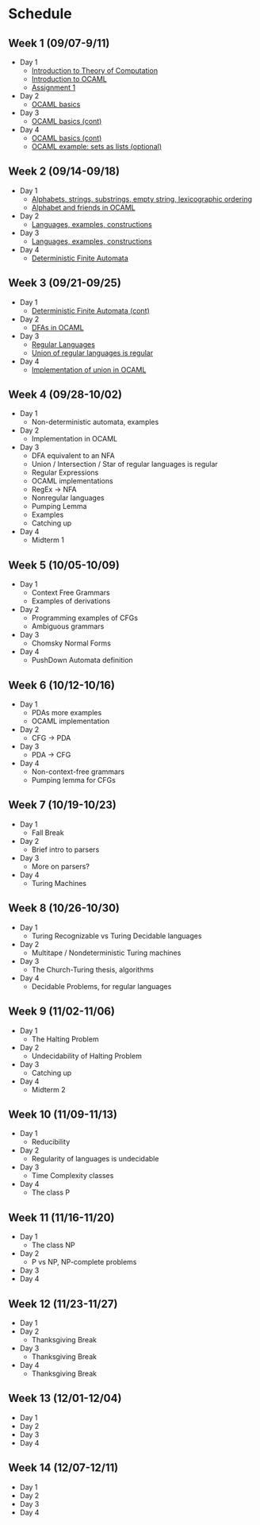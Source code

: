 # Schedule

## Week 1 (09/07-9/11)

- Day 1
    - [Introduction to Theory of Computation](notes/theory_intro.md)
    - [Introduction to OCAML](notes/ocaml_intro.md)
    - [Assignment 1](assignments/1.md)
- Day 2
    - [OCAML basics](notes/ocaml_basics.md)
- Day 3
    - [OCAML basics (cont)](notes/ocaml_basics.md)
- Day 4
    - [OCAML basics (cont)](notes/ocaml_basics.md)
    - [OCAML example: sets as lists (optional)](notes/ocaml_sets.md)

## Week  2 (09/14-09/18)

- Day 1
    - [Alphabets, strings, substrings, empty string, lexicographic ordering](notes/alphabet.md)
    - [Alphabet and friends in OCAML](notes/ocaml_alphabet.md)
- Day 2
    - [Languages, examples, constructions](notes/languages.md)
- Day 3
    - [Languages, examples, constructions](notes/languages.md)
- Day 4
    - [Deterministic Finite Automata](notes/fin_aut_dfa.md)

## Week  3 (09/21-09/25)

- Day 1
    - [Deterministic Finite Automata (cont)](notes/fin_aut_dfa.md)
- Day 2
    - [DFAs in OCAML](notes/ocaml_dfa.md)
- Day 3
    - [Regular Languages](notes/fin_aut_dfa.md)
    - [Union of regular languages is regular](notes/fin_aut_dfa.md)
- Day 4
    - [Implementation of union in OCAML](notes/ocaml_dfa.md)

## Week  4 (09/28-10/02)

- Day 1
    - Non-deterministic automata, examples
- Day 2
    - Implementation in OCAML
- Day 3
    - DFA equivalent to an NFA
    - Union / Intersection / Star of regular languages is regular
    - Regular Expressions
    - OCAML implementations
    - RegEx -> NFA
    - Nonregular languages
    - Pumping Lemma
    - Examples
    - Catching up
- Day 4
    - Midterm 1

## Week  5 (10/05-10/09)

- Day 1
    - Context Free Grammars
    - Examples of derivations
- Day 2
    - Programming examples of CFGs
    - Ambiguous grammars
- Day 3
    - Chomsky Normal Forms
- Day 4
    - PushDown Automata definition

## Week  6 (10/12-10/16)

- Day 1
    - PDAs more examples
    - OCAML implementation
- Day 2
    - CFG -> PDA
- Day 3
    - PDA -> CFG
- Day 4
    - Non-context-free grammars
    - Pumping lemma for CFGs

## Week  7 (10/19-10/23)

- Day 1
    - Fall Break
- Day 2
    - Brief intro to parsers
- Day 3
    - More on parsers?
- Day 4
    - Turing Machines

## Week  8 (10/26-10/30)

- Day 1
    - Turing Recognizable vs Turing Decidable languages
- Day 2
    - Multitape / Nondeterministic Turing machines
- Day 3
    - The Church-Turing thesis, algorithms
- Day 4
    - Decidable Problems, for regular languages

## Week  9 (11/02-11/06)

- Day 1
    - The Halting Problem
- Day 2
    - Undecidability of Halting Problem
- Day 3
    - Catching up
- Day 4
    - Midterm 2

## Week 10 (11/09-11/13)

- Day 1
    - Reducibility
- Day 2
    - Regularity of languages is undecidable
- Day 3
    - Time Complexity classes
- Day 4
    - The class P

## Week 11 (11/16-11/20)

- Day 1
    - The class NP
- Day 2
    - P vs NP, NP-complete problems
- Day 3
- Day 4

## Week 12 (11/23-11/27)

- Day 1
- Day 2
    - Thanksgiving Break
- Day 3
    - Thanksgiving Break
- Day 4
    - Thanksgiving Break

## Week 13 (12/01-12/04)

- Day 1
- Day 2
- Day 3
- Day 4

## Week 14 (12/07-12/11)

- Day 1
- Day 2
- Day 3
- Day 4


